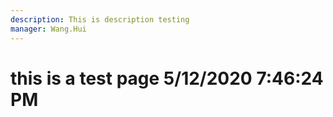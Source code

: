 ```yaml
---
description: This is description testing
manager: Wang.Hui
---
```

# this is a test page 5/12/2020 7:46:24 PM